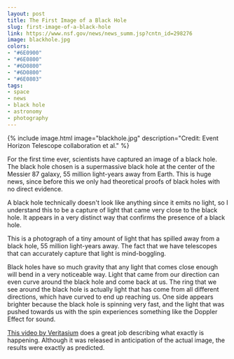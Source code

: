 ```yaml
---
layout: post
title: The First Image of a Black Hole
slug: first-image-of-a-black-hole
link: https://www.nsf.gov/news/news_summ.jsp?cntn_id=298276
image: blackhole.jpg
colors:
- "#6E0900"
- "#6E0800"
- "#6D0800"
- "#6D0800"
- "#6E0803"
tags:
- space
- news
- black hole
- astronomy
- photography
---
```


{% include image.html image="blackhole.jpg" description="Credit: Event Horizon Telescope collaboration et al." %}

For the first time ever, scientists have captured an image of a black hole. The black hole chosen is a supermassive black hole at the center of the Messier 87 galaxy, 55 million light-years away from Earth. This is huge news, since before this we only had theoretical proofs of black holes with no direct evidence.

<!-- more -->

A black hole technically doesn't look like anything since it emits no light, so I understand this to be a capture of light that came very close to the black hole. It appears in a very distinct way that confirms the presence of a black hole.

This is a photograph of a tiny amount of light that has spilled away from a black hole, 55 million light-years away. The fact that we have telescopes that can accurately capture that light is mind-boggling.

Black holes have so much gravity that any light that comes close enough will bend in a very noticeable way. Light that came from our direction can even curve around the black hole and come back at us. The ring that we see around the black hole is actually light that has come from all different directions, which have curved to end up reaching us. One side appears brighter because the black hole is spinning very fast, and the light that was pushed towards us with the spin experiences something like the Doppler Effect for sound.

[This video by Veritasium](https://www.youtube.com/watch?v=zUyH3XhpLTo) does a great job describing what exactly is happening. Although it was released in anticipation of the actual image, the results were exactly as predicted.
